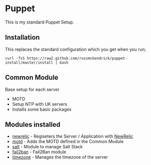 # Puppet
This is my standard Puppet Setup.

## Installation
This replaces the standard configuration which you get when you run;

`curl -fsS https://raw2.github.com/russmckendrick/puppet-install/master/install | bash`

## Common Module
Base setup for each server

* MOTD  
* Setup NTP with UK servers
* Installs some basic packages

## Modules installed

* [newrelic](https://github.com/fsalum/puppet-newrelic) - Regiseters the Server / Application with [NewRelic](http://newrelic.com)
* [motd](https://github.com/saz/puppet-motd) - Adds the MOTD defined in the Common Module
* [salt](https://github.com/maxchk/puppet-salt) - Module to manage Salt Stack
* [fail2ban](https://github.com/desalvo/puppet-fail2ban) - Fail2Ban module
* [timezone](https://github.com/BashtonLtd/puppet-timezone) - Manages the timezone of the server
